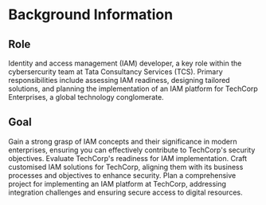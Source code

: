 # Background Information

## Role
Identity and access management (IAM) developer, a key role within the cybersercurity team at Tata Consultancy Services (TCS).
Primary responsibilities include assessing IAM readiness, designing tailored solutions, and planning the implementation of an IAM platform for TechCorp Enterprises, a global technology conglomerate.
## Goal
Gain a strong grasp of IAM concepts and their significance in modern enterprises, ensuring you can effectively contribute to TechCorp's security objectives.
Evaluate TechCorp's readiness for IAM implementation.
Craft customised IAM solutions for TechCorp, aligning them with its business processes and objectives to enhance security.
Plan a comprehensive project for implementing an IAM platform at TechCorp, addressing integration challenges and ensuring secure access to digital resources.
